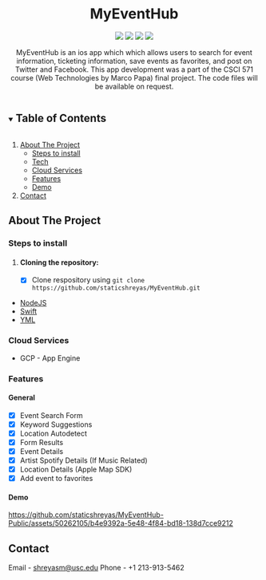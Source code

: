 <div align="center">
 
<h1 align="center">MyEventHub</h1>

[![](https://img.shields.io/badge/App_Made_with-Swift-red?style=for-the-badge&logo=swift)](#)
[![](https://img.shields.io/badge/Backend_Made_with-NodeJS-green?style=for-the-badge&logo=node)](#)
[![](https://img.shields.io/badge/IDE-XCode-blue?style=for-the-badge&logo=visual-studio-code)](#)
[![](https://img.shields.io/badge/Hosted_On-GCP-white.svg?style=for-the-badge&logo=google-cloud&logoColor=white)](#)
</div>

<p align="center">
MyEventHub is an ios app which which allows users to search for event information, ticketing information, save events as favorites, and post on Twitter and Facebook. This app development was a part of the CSCI 571 course (Web Technologies by Marco Papa) final project. The code files will be available on request. 
</p>

<!-- TABLE OF CONTENTS -->
<details open="open">
  <summary><h2 style="display: inline-block">Table of Contents</h2></summary>
  <ol>
    <li>
      <a href="#about-the-project">About The Project</a>
      <ul>
      <li><a href="#steps-to-install">Steps to install</a></li>
        <li><a href="#technologies">Tech</a></li>
       <li><a href="#cloud-services">Cloud Services</a></li>
       <li><a href="#features">Features</a></li>
       <li><a href="#demo">Demo</a></li>
      </ul>
    </li>
    <li><a href="#contact">Contact</a></li>
  </ol>
</details>

<!-- ABOUT THE PROJECT -->
## About The Project

### Steps to install
1. #### Cloning the repository: 
   - [x] Clone respository using `git clone https://github.com/staticshreyas/MyEventHub.git` 

* [NodeJS](#)
* [Swift](#)
* [YML](#)

### Cloud Services

* GCP - App Engine

### Features

#### General

- [x] Event Search Form
- [x] Keyword Suggestions
- [x] Location Autodetect
- [x] Form Results
- [x] Event Details
- [x] Artist Spotify Details (If Music Related)
- [x] Location Details (Apple Map SDK)
- [x] Add event to favorites

<!-- DEMO -->
#### Demo

https://github.com/staticshreyas/MyEventHub-Public/assets/50262105/b4e9392a-5e48-4f84-bd18-138d7cce9212


<!-- CONTACT -->
## Contact

Email  - shreyasm@usc.edu
Phone - +1 213-913-5462
